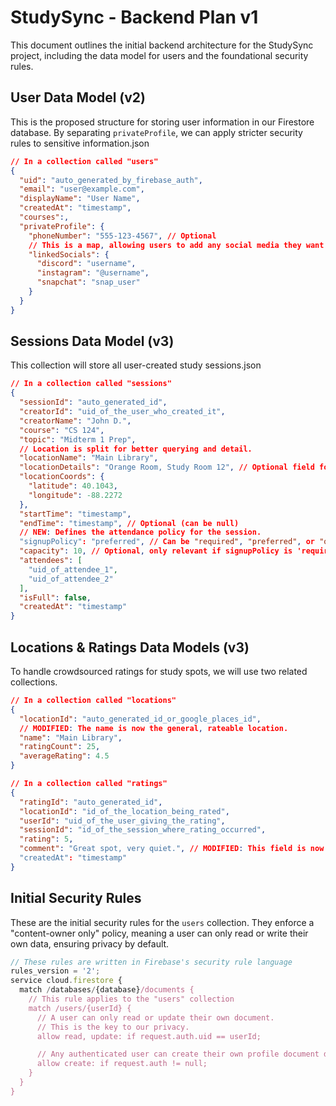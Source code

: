 # StudySync - Backend Plan v1

This document outlines the initial backend architecture for the StudySync project, including the data model for users and the foundational security rules.

## User Data Model (v2)

This is the proposed structure for storing user information in our Firestore database. By separating `privateProfile`, we can apply stricter security rules to sensitive information.json

```json
// In a collection called "users"
{
  "uid": "auto_generated_by_firebase_auth",
  "email": "user@example.com",
  "displayName": "User Name",
  "createdAt": "timestamp",
  "courses":,
  "privateProfile": {
    "phoneNumber": "555-123-4567", // Optional
    // This is a map, allowing users to add any social media they want.
    "linkedSocials": {
      "discord": "username",
      "instagram": "@username",
      "snapchat": "snap_user"
    }
  }
}
```

## Sessions Data Model (v3)

This collection will store all user-created study sessions.json

```json
// In a collection called "sessions"
{
  "sessionId": "auto_generated_id",
  "creatorId": "uid_of_the_user_who_created_it",
  "creatorName": "John D.",
  "course": "CS 124",
  "topic": "Midterm 1 Prep",
  // Location is split for better querying and detail.
  "locationName": "Main Library",
  "locationDetails": "Orange Room, Study Room 12", // Optional field for specifics
  "locationCoords": {
    "latitude": 40.1043,
    "longitude": -88.2272
  },
  "startTime": "timestamp",
  "endTime": "timestamp", // Optional (can be null)
  // NEW: Defines the attendance policy for the session.
  "signupPolicy": "preferred", // Can be "required", "preferred", or "open"
  "capacity": 10, // Optional, only relevant if signupPolicy is 'required' or 'preferred'
  "attendees": [
    "uid_of_attendee_1",
    "uid_of_attendee_2"
  ],
  "isFull": false,
  "createdAt": "timestamp"
}
```

## Locations & Ratings Data Models (v3)

To handle crowdsourced ratings for study spots, we will use two related collections.

```json
// In a collection called "locations"
{
  "locationId": "auto_generated_id_or_google_places_id",
  // MODIFIED: The name is now the general, rateable location.
  "name": "Main Library",
  "ratingCount": 25,
  "averageRating": 4.5
}
```

```json
// In a collection called "ratings"
{
  "ratingId": "auto_generated_id",
  "locationId": "id_of_the_location_being_rated",
  "userId": "uid_of_the_user_giving_the_rating",
  "sessionId": "id_of_the_session_where_rating_occurred",
  "rating": 5,
  "comment": "Great spot, very quiet.", // MODIFIED: This field is now optional.
  "createdAt": "timestamp"
}
```

## Initial Security Rules

These are the initial security rules for the `users` collection. They enforce a "content-owner only" policy, meaning a user can only read or write their own data, ensuring privacy by default.

```javascript
// These rules are written in Firebase's security rule language
rules_version = '2';
service cloud.firestore {
  match /databases/{database}/documents {
    // This rule applies to the "users" collection
    match /users/{userId} {
      // A user can only read or update their own document.
      // This is the key to our privacy.
      allow read, update: if request.auth.uid == userId;

      // Any authenticated user can create their own profile document during sign-up.
      allow create: if request.auth != null;
    }
  }
}
```